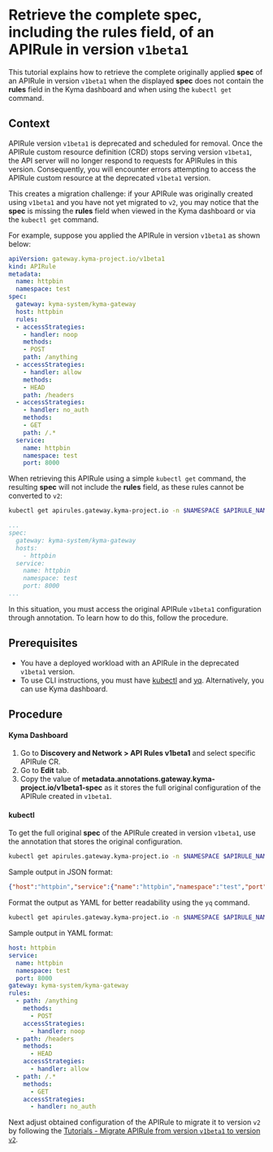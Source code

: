 # Retrieve the complete **spec**, including the **rules** field, of an APIRule in version `v1beta1`

This tutorial explains how to retrieve the complete originally applied **spec** of an APIRule in version `v1beta1` when the displayed **spec** does not contain the **rules** field in the Kyma dashboard and when using the `kubectl get` command.

## Context
APIRule version `v1beta1` is deprecated and scheduled for removal. Once the APIRule custom resource definition (CRD) stops serving version `v1beta1`, the API server will no longer respond to requests for APIRules in this version. Consequently, you will encounter errors attempting to access the APIRule custom resource at the deprecated `v1beta1` version.

This creates a migration challenge: if your APIRule was originally created using `v1beta1` and you have not yet migrated to `v2`, you may notice that the **spec** is missing the **rules** field when viewed in the Kyma dashboard or via the `kubectl get` command. 

For example, suppose you applied the APIRule in version `v1beta1` as shown below:
```yaml
apiVersion: gateway.kyma-project.io/v1beta1
kind: APIRule
metadata:
  name: httpbin
  namespace: test
spec:
  gateway: kyma-system/kyma-gateway
  host: httpbin
  rules:
  - accessStrategies:
    - handler: noop
    methods:
    - POST
    path: /anything
  - accessStrategies:
    - handler: allow
    methods:
    - HEAD
    path: /headers
  - accessStrategies:
    - handler: no_auth
    methods:
    - GET
    path: /.*
  service:
    name: httpbin
    namespace: test
    port: 8000
```

When retrieving this APIRule using a simple `kubectl get` command, the resulting **spec** will not include the **rules** field, as these rules cannot be converted to `v2`:

```bash
kubectl get apirules.gateway.kyma-project.io -n $NAMESPACE $APIRULE_NAME -oyaml 
```
```yaml
...
spec:
  gateway: kyma-system/kyma-gateway
  hosts:
    - httpbin
  service:
    name: httpbin
    namespace: test
    port: 8000
...
```

In this situation, you must access the original APIRule `v1beta1` configuration through annotation. To learn how to do this, follow the procedure.

## Prerequisites

* You have a deployed workload with an APIRule in the deprecated `v1beta1` version.
* To use CLI instructions, you must have [kubectl](https://kubernetes.io/docs/tasks/tools/#kubectl) and [yq](https://mikefarah.gitbook.io/yq). Alternatively, you can use Kyma dashboard.

## Procedure
 
<!-- tabs:start -->

#### **Kyma Dashboard**

1. Go to **Discovery and Network > API Rules v1beta1** and select specific APIRule CR.
2. Go to **Edit** tab.
3. Copy the value of **metadata.annotations.gateway.kyma-project.io/v1beta1-spec** as it stores the full original configuration of the APIRule created in `v1beta1`.


#### **kubectl**

To get the full original **spec** of the APIRule created in version `v1beta1`, use the annotation that stores the original configuration. 

```bash
kubectl get apirules.gateway.kyma-project.io -n $NAMESPACE $APIRULE_NAME -ojsonpath='{.metadata.annotations.gateway\.kyma-project\.io/v1beta1-spec}' 
```
Sample output in JSON format:
```json
{"host":"httpbin","service":{"name":"httpbin","namespace":"test","port":8000},"gateway":"kyma-system/kyma-gateway","rules":[{"path":"/anything","methods":["POST"],"accessStrategies":[{"handler":"noop"}]},{"path":"/headers","methods":["HEAD"],"accessStrategies":[{"handler":"allow"}]},{"path":"/.*","methods":["GET"],"accessStrategies":[{"handler":"no_auth"}]}]}
```
Format the output as YAML for better readability using the `yq` command.
```bash
kubectl get apirules.gateway.kyma-project.io -n $NAMESPACE $APIRULE_NAME -ojsonpath='{.metadata.annotations.gateway\.kyma-project\.io/v1beta1-spec}' | yq -P
```
Sample output in YAML format:
```yaml
host: httpbin
service:
  name: httpbin
  namespace: test
  port: 8000
gateway: kyma-system/kyma-gateway
rules:
  - path: /anything
    methods:
      - POST
    accessStrategies:
      - handler: noop
  - path: /headers
    methods:
      - HEAD
    accessStrategies:
      - handler: allow
  - path: /.*
    methods:
      - GET
    accessStrategies:
      - handler: no_auth
```
<!-- tabs:end -->

Next adjust obtained configuration of the APIRule to migrate it to version `v2` by following the [Tutorials - Migrate APIRule from version `v1beta1` to version `v2`](./README.md). 